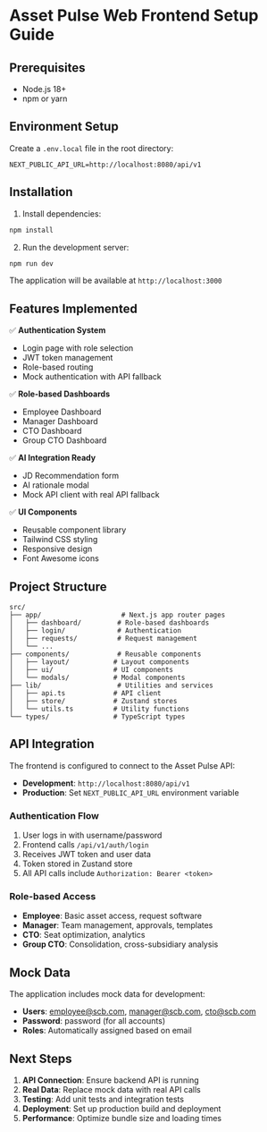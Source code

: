 # Asset Pulse Web Frontend Setup Guide

## Prerequisites
- Node.js 18+
- npm or yarn

## Environment Setup

Create a `.env.local` file in the root directory:

```env
NEXT_PUBLIC_API_URL=http://localhost:8080/api/v1
```

## Installation

1. Install dependencies:
```bash
npm install
```

2. Run the development server:
```bash
npm run dev
```

The application will be available at `http://localhost:3000`

## Features Implemented

✅ **Authentication System**
- Login page with role selection
- JWT token management
- Role-based routing
- Mock authentication with API fallback

✅ **Role-based Dashboards**
- Employee Dashboard
- Manager Dashboard
- CTO Dashboard
- Group CTO Dashboard

✅ **AI Integration Ready**
- JD Recommendation form
- AI rationale modal
- Mock API client with real API fallback

✅ **UI Components**
- Reusable component library
- Tailwind CSS styling
- Responsive design
- Font Awesome icons

## Project Structure

```
src/
├── app/                    # Next.js app router pages
│   ├── dashboard/         # Role-based dashboards
│   ├── login/             # Authentication
│   ├── requests/          # Request management
│   └── ...
├── components/            # Reusable components
│   ├── layout/           # Layout components
│   ├── ui/               # UI components
│   └── modals/           # Modal components
├── lib/                   # Utilities and services
│   ├── api.ts            # API client
│   ├── store/            # Zustand stores
│   └── utils.ts          # Utility functions
└── types/                # TypeScript types
```

## API Integration

The frontend is configured to connect to the Asset Pulse API:

- **Development**: `http://localhost:8080/api/v1`
- **Production**: Set `NEXT_PUBLIC_API_URL` environment variable

### Authentication Flow

1. User logs in with username/password
2. Frontend calls `/api/v1/auth/login`
3. Receives JWT token and user data
4. Token stored in Zustand store
5. All API calls include `Authorization: Bearer <token>`

### Role-based Access

- **Employee**: Basic asset access, request software
- **Manager**: Team management, approvals, templates
- **CTO**: Seat optimization, analytics
- **Group CTO**: Consolidation, cross-subsidiary analysis

## Mock Data

The application includes mock data for development:

- **Users**: employee@scb.com, manager@scb.com, cto@scb.com
- **Password**: password (for all accounts)
- **Roles**: Automatically assigned based on email

## Next Steps

1. **API Connection**: Ensure backend API is running
2. **Real Data**: Replace mock data with real API calls
3. **Testing**: Add unit tests and integration tests
4. **Deployment**: Set up production build and deployment
5. **Performance**: Optimize bundle size and loading times
